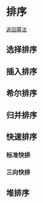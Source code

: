 # 排序

[返回算法](/algorithm/)

## 选择排序


## 插入排序


## 希尔排序


## 归并排序


## 快速排序


### 标准快排


### 三向快排


## 堆排序